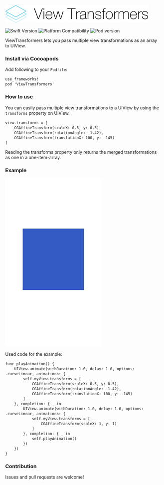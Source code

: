 ![alt text](https://github.com/truffls/view-transformers-ios/raw/master/readme-images/logo.png "View Transformers")

![Swift Version](https://img.shields.io/badge/swift-3.2-orange.svg "Swift 3.2")
![Platform Compatibility](https://img.shields.io/badge/platform-ios-lightgrey.svg "Platform iOS")
![Pod version](https://img.shields.io/badge/pod-v0.0.1-blue.svg "Pod version 0.0.1")

ViewTransformers lets you pass multiple view transformations as an array to UIView.


### Install via Cocoapods

Add following to your `Podfile`:

    use_frameworks!
    pod 'ViewTransformers'


### How to use

You can easily pass multiple view transformations to a UIView by using the `transforms` property on UIView.

    view.transforms = [
        CGAffineTransform(scaleX: 0.5, y: 0.5),
        CGAffineTransform(rotationAngle: -1.42),
        CGAffineTransform(translationX: 100, y: -145)
    ]

Reading the transforms property only returns the merged transformations as one in a one-item-array.


### Example

![alt text](https://github.com/truffls/view-transformers-ios/raw/master/readme-images/example.gif "Example")

Used code for the example:

    func playAnimation() {
        UIView.animate(withDuration: 1.0, delay: 1.0, options: .curveLinear, animations: {
            self.myView.transforms = [
                CGAffineTransform(scaleX: 0.5, y: 0.5),
                CGAffineTransform(rotationAngle: -1.42),
                CGAffineTransform(translationX: 100, y: -145)
            ]
        }, completion: { _ in
            UIView.animate(withDuration: 1.0, delay: 1.0, options: .curveLinear, animations: {
                self.myView.transforms = [
                    CGAffineTransform(scaleX: 1, y: 1)
                ]
            }, completion: { _ in
                self.playAnimation()
            })
        })
    }


### Contribution

Issues and pull requests are welcome!

